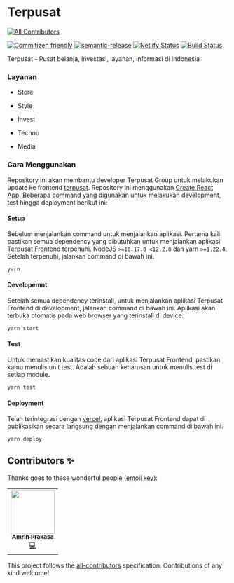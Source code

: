 # Terpusat

<!-- ALL-CONTRIBUTORS-BADGE:START - Do not remove or modify this section -->

[![All Contributors](https://img.shields.io/badge/all_contributors-1-orange.svg?style=flat-square)](#contributors-)

<!-- ALL-CONTRIBUTORS-BADGE:END -->

[![Commitizen friendly](https://img.shields.io/badge/commitizen-friendly-brightgreen.svg)](http://commitizen.github.io/cz-cli/) [![semantic-release](https://img.shields.io/badge/%20%20%F0%9F%93%A6%F0%9F%9A%80-semantic--release-e10079.svg)](https://github.com/semantic-release/semantic-release) [![Netlify Status](https://api.netlify.com/api/v1/badges/8f0a4a18-b565-4556-a4c8-cc2ba0a31a63/deploy-status)](https://app.netlify.com/sites/terpusat/deploys) [![Build Status](https://travis-ci.org/devetek/Terpusat-Frontend.svg?branch=master)](https://travis-ci.org/devetek/Terpusat-Frontend)

Terpusat - Pusat belanja, investasi, layanan, informasi di Indonesia

### Layanan

- Store

- Style

- Invest

- Techno

- Media

### Cara Menggunakan

Repository ini akan membantu developer Terpusat Group untuk melakukan update ke frontend [terpusat](https://terpusat.com). Repository ini menggunakan [Create React App](https://create-react-app.dev/docs/getting-started/). Beberapa command yang digunakan untuk melakukan development, test hingga deployment berikut ini:

#### Setup

Sebelum menjalankan command untuk menjalankan aplikasi. Pertama kali pastikan semua dependency yang dibutuhkan untuk menjalankan aplikasi Terpusat Frontend terpenuhi. NodeJS `>=10.17.0 <12.2.0` dan yarn `>=1.22.4`. Setelah terpenuhi, jalankan command di bawah ini.

```sh
yarn
```

#### Developemnt

Setelah semua dependency terinstall, untuk menjalankan aplikasi Terpusat Frontend di development, jalankan command di bawah ini. Aplikasi akan terbuka otomatis pada web browser yang terinstall di device.

```sh
yarn start
```

#### Test

Untuk memastikan kualitas code dari aplikasi Terpusat Frontend, pastikan kamu menulis unit test. Adalah sebuah keharusan untuk menulis test di setiap module.

```sh
yarn test
```

#### Deployment

Telah terintegrasi dengan [vercel](https://vercel.com/), aplikasi Terpusat Frontend dapat di publikasikan secara langsung dengan menjalankan command di bawah ini.

```sh
yarn deploy
```

## Contributors ✨

Thanks goes to these wonderful people ([emoji key](https://allcontributors.org/docs/en/emoji-key)):

<!-- ALL-CONTRIBUTORS-LIST:START - Do not remove or modify this section -->
<!-- prettier-ignore-start -->
<!-- markdownlint-disable -->
<table>
  <tr>
    <td align="center"><a href="https://m.tokopedia.com/"><img src="https://avatars0.githubusercontent.com/u/48669953?v=4" width="100px;" alt=""/><br /><sub><b>Amrih Prakasa</b></sub></a><br /><a href="https://github.com/devetek/Terpusat-Frontend/commits?author=prakasa-tkpd" title="Code">💻</a></td>
  </tr>
</table>

<!-- markdownlint-enable -->
<!-- prettier-ignore-end -->

<!-- ALL-CONTRIBUTORS-LIST:END -->

This project follows the [all-contributors](https://github.com/all-contributors/all-contributors) specification. Contributions of any kind welcome!
